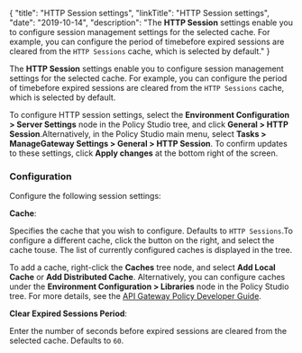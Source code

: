 {
"title": "HTTP Session settings",
"linkTitle": "HTTP Session settings",
"date": "2019-10-14",
"description": "The **HTTP Session** settings enable you to configure session management settings for the selected cache. For example, you can configure the period of timebefore expired sessions are cleared from the `HTTP Sessions` cache, which is selected by default."
}
﻿

The **HTTP Session** settings enable you to configure session management settings for the selected cache. For example, you can configure the period of timebefore expired sessions are cleared from the `HTTP Sessions` cache, which is selected by default.

To configure HTTP session settings, select the **Environment Configuration > Server Settings** node in the Policy Studio tree, and click **General > HTTP Session**.Alternatively, in the Policy Studio main menu, select **Tasks > ManageGateway Settings > General > HTTP Session**. To confirm updates to these settings, click **Apply changes** at the bottom right of the screen.

### Configuration

Configure the following session settings:

**Cache**:

Specifies the cache that you wish to configure. Defaults to `HTTP Sessions`.To configure a different cache, click the button on the right, and select the cache touse. The list of currently configured caches is displayed in the tree.

To add a cache, right-click the **Caches** tree node, and select **Add Local Cache** or **Add Distributed Cache**. Alternatively, you can configure caches under the **Environment Configuration > Libraries** node in the Policy Studio tree. For more details, see the [API Gateway Policy Developer Guide](/bundle/APIGateway_77_PolicyDevGuide_allOS_en_HTML5/).

**Clear Expired Sessions Period**:

Enter the number of seconds before expired sessions are cleared from the selected cache. Defaults to `60`.
